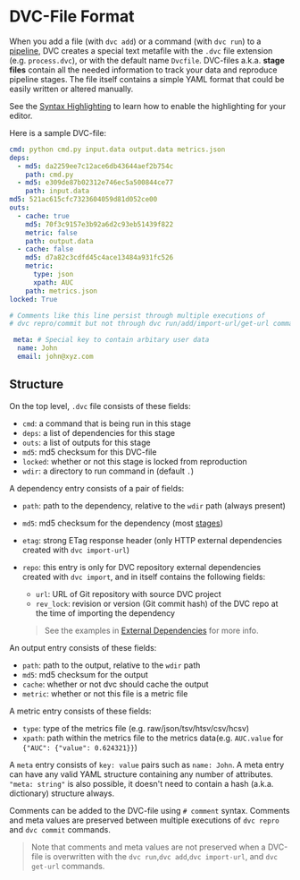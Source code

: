 # DVC-File Format

When you add a file (with `dvc add`) or a command (with `dvc run`) to a
[pipeline](/doc/get-started/pipeline), DVC creates a special text metafile with
the `.dvc` file extension (e.g. `process.dvc`), or with the default name
`Dvcfile`. DVC-files a.k.a. **stage files** contain all the needed information
to track your data and reproduce pipeline stages. The file itself contains a
simple YAML format that could be easily written or altered manually.

See the [Syntax Highlighting](/doc/user-guide/plugins) to learn how to enable
the highlighting for your editor.

Here is a sample DVC-file:

```yaml
cmd: python cmd.py input.data output.data metrics.json
deps:
  - md5: da2259ee7c12ace6db43644aef2b754c
    path: cmd.py
  - md5: e309de87b02312e746ec5a500844ce77
    path: input.data
md5: 521ac615cfc7323604059d81d052ce00
outs:
  - cache: true
    md5: 70f3c9157e3b92a6d2c93eb51439f822
    metric: false
    path: output.data
  - cache: false
    md5: d7a82c3cdfd45c4ace13484a931fc526
    metric:
      type: json
      xpath: AUC
    path: metrics.json
locked: True

# Comments like this line persist through multiple executions of
# dvc repro/commit but not through dvc run/add/import-url/get-url commands.

 meta: # Special key to contain arbitary user data
  name: John
  email: john@xyz.com
```

## Structure

On the top level, `.dvc` file consists of these fields:

- `cmd`: a command that is being run in this stage
- `deps`: a list of dependencies for this stage
- `outs`: a list of outputs for this stage
- `md5`: md5 checksum for this DVC-file
- `locked`: whether or not this stage is locked from reproduction
- `wdir`: a directory to run command in (default `.`)

A dependency entry consists of a pair of fields:

- `path`: path to the dependency, relative to the `wdir` path (always present)
- `md5`: md5 checksum for the dependency (most
  [stages](/doc/commands-reference/run))
- `etag`: strong ETag response header (only HTTP <abbr>external
  dependencies</abbr> created with `dvc import-url`)
- `repo`: this entry is only for DVC repository external dependencies created
  with `dvc import`, and in itself contains the following fields:

  - `url`: URL of Git repository with source DVC project
  - `rev_lock`: revision or version (Git commit hash) of the DVC repo at the
    time of importing the dependency

  > See the examples in
  > [External Dependencies](/doc/user-guide/external-dependencies) for more
  > info.

An output entry consists of these fields:

- `path`: path to the output, relative to the `wdir` path
- `md5`: md5 checksum for the output
- `cache`: whether or not dvc should cache the output
- `metric`: whether or not this file is a metric file

A metric entry consists of these fields:

- `type`: type of the metrics file (e.g. raw/json/tsv/htsv/csv/hcsv)
- `xpath`: path within the metrics file to the metrics data(e.g. `AUC.value` for
  `{"AUC": {"value": 0.624321}}`)

A `meta` entry consists of `key: value` pairs such as `name: John`. A meta entry
can have any valid YAML structure containing any number of attributes.
`"meta: string"` is also possible, it doesn't need to contain a hash (a.k.a.
dictionary) structure always.

Comments can be added to the DVC-file using `# comment` syntax. Comments and
meta values are preserved between multiple executions of `dvc repro` and
`dvc commit` commands.

> Note that comments and meta values are not preserved when a DVC-file is
> overwritten with the `dvc run`,`dvc add`,`dvc import-url`, and `dvc get-url`
> commands.
